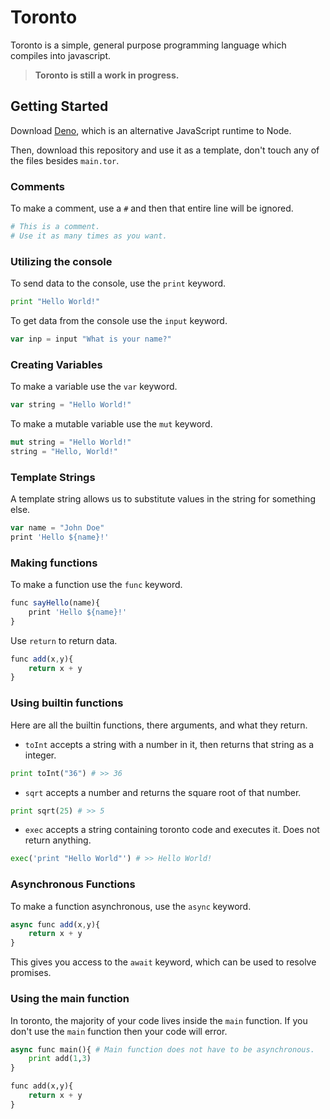 # Toronto
Toronto is a simple, general purpose programming language which compiles into javascript.
> **Toronto is still a work in progress.**

## Getting Started
Download [Deno](https://deno.land/), which is an alternative JavaScript runtime to Node.

Then, download this repository and use it as a template, don't touch any of the files besides `main.tor`.

### Comments
To make a comment, use a `#` and then that entire line will be ignored.
```python
# This is a comment.
# Use it as many times as you want.
```

### Utilizing the console
To send data to the console, use the `print` keyword.
```python
print "Hello World!"
```

To get data from the console use the `input` keyword.
```javascript
var inp = input "What is your name?"
```

### Creating Variables
To make a variable use the `var` keyword.
```javascript
var string = "Hello World!"
```

To make a mutable variable use the `mut` keyword.
```rust
mut string = "Hello World!"
string = "Hello, World!"
```

### Template Strings
A template string allows us to substitute values in the string for something else.
```javascript
var name = "John Doe"
print 'Hello ${name}!'
```

### Making functions
To make a function use the `func` keyword.
```javascript
func sayHello(name){
	print 'Hello ${name}!'
}
```

Use `return` to return data.
```javascript
func add(x,y){
	return x + y
}
```

### Using builtin functions
Here are all the builtin functions, there arguments, and what they return.
+ `toInt` accepts a string with a number in it, then returns that string as a integer.
```python
print toInt("36") # >> 36
```
+ `sqrt` accepts a number and returns the square root of that number.
```python
print sqrt(25) # >> 5
```
+ `exec` accepts a string containing toronto code and executes it. Does not return anything.
```python
exec('print "Hello World"') # >> Hello World!
```

### Asynchronous Functions
To make a function asynchronous, use the `async` keyword.
```javascript
async func add(x,y){
	return x + y
}
```

This gives you access to the `await` keyword, which can be used to resolve promises.

### Using the main function
In toronto, the majority of your code lives inside the `main` function.
If you don't use the `main` function then your code will error.
```python
async func main(){ # Main function does not have to be asynchronous.
	print add(1,3)
}

func add(x,y){
	return x + y
}
```